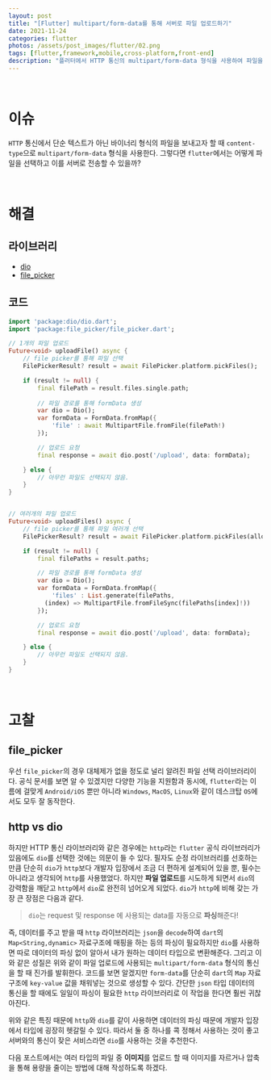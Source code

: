 ```yaml
---
layout: post
title: "[Flutter] multipart/form-data를 통해 서버로 파일 업로드하기"
date: 2021-11-24
categories: flutter
photos: /assets/post_images/flutter/02.png
tags: [flutter,framework,mobile,cross-platform,front-end]
description: "플러터에서 HTTP 통신의 multipart/form-data 형식을 사용하여 파일을 업로드 해보자"
---
```


<br>

# 이슈

`HTTP` 통신에서 단순 텍스트가 아닌 바이너리 형식의 파일을 보내고자 할 때 `content-type`으로 `multipart/form-data` 형식을 사용한다. 그렇다면 `flutter`에서는 어떻게 파일을 선택하고 이를 서버로 전송할 수 있을까?

<br>

# 해결

## 라이브러리

- [dio](https://pub.dev/packages/dio)
- [file_picker](https://pub.dev/packages/file_picker)

## 코드

```dart
import 'package:dio/dio.dart';
import 'package:file_picker/file_picker.dart';

// 1개의 파일 업로드
Future<void> uploadFile() async {
    // file picker를 통해 파일 선택
    FilePickerResult? result = await FilePicker.platform.pickFiles();

    if (result != null) {
        final filePath = result.files.single.path;
        
        // 파일 경로를 통해 formData 생성
        var dio = Dio();
        var formData = FormData.fromMap({
            'file' : await MultipartFile.fromFile(filePath!)
        });

        // 업로드 요청
        final response = await dio.post('/upload', data: formData);

    } else {
        // 아무런 파일도 선택되지 않음.
    }
}


// 여러개의 파일 업로드
Future<void> uploadFiles() async {
    // file picker를 통해 파일 여러개 선택
    FilePickerResult? result = await FilePicker.platform.pickFiles(allowMultiple: true);

    if (result != null) {
        final filePaths = result.paths;

        // 파일 경로를 통해 formData 생성
        var dio = Dio();
        var formData = FormData.fromMap({
            'files' : List.generate(filePaths,
          (index) => MultipartFile.fromFileSync(filePaths[index]!))
        });

        // 업로드 요청
        final response = await dio.post('/upload', data: formData);

    } else {
        // 아무런 파일도 선택되지 않음.
    }
}
```

<br>

# 고찰

## file_picker
우선 `file_picker`의 경우 대체제가 없을 정도로 널리 알려진 파일 선택 라이브러리이다. 공식 문서를 보면 알 수 있겠지만 다양한 기능을 지원함과 동시에, `flutter`라는 이름에 걸맞게 `Android/iOS` 뿐만 아니라 `Windows`, `MacOS`, `Linux`와 같이 데스크탑 `OS`에서도 모두 잘 동작한다.

## http vs dio
하지만 HTTP 통신 라이브러리와 같은 경우에는 `http`라는 `flutter` 공식 라이브러리가 있음에도 `dio`를 선택한 것에는 의문이 들 수 있다. 필자도 순정 라이브러리를 선호하는 만큼 단순히 `dio`가 `http`보다 개발자 입장에서 조금 더 편하게 설계되어 있을 뿐, 필수는 아니라고 생각되어 `http`를 사용했었다. 하지만 **파일 업로드**를 시도하게 되면서 `dio`의 강력함을 깨닫고 `http`에서 `dio`로 완전히 넘어오게 되었다. `dio`가 `http`에 비해 갖는 가장 큰 장점은 다음과 같다.

> `dio`는 request 및 response 에 사용되는 data를 자동으로 **파싱**해준다!

즉, 데이터를 주고 받을 때 `http` 라이브러리는 `json`을 `decode`하여 `dart`의 `Map<String,dynamic>` 자료구조에 매핑을 하는 등의 파싱이 필요하지만 `dio`를 사용하면 따로 데이터의 파싱 없이 알아서 내가 원하는 데이터 타입으로 변환해준다. 그리고 이와 같은 성질은 위와 같이 파일 업로드에 사용되는 `multipart/form-data` 형식의 통신을 할 때 진가를 발휘한다. 코드를 보면 알겠지만 `form-data`를 단순히 `dart`의 `Map` 자료구조에 `key-value` 값을 채워넣는 것으로 생성할 수 있다. 간단한 `json` 타입 데이터의 통신을 할 때에도 일일이 파싱이 필요한 `http` 라이브러리로 이 작업을 한다면 훨씬 귀찮아진다.

위와 같은 특징 때문에 `http`와 `dio`를 같이 사용하면 데이터의 파싱 때문에 개발자 입장에서 타입에 굉장히 헷갈릴 수 있다. 따라서 둘 중 하나를 콕 정해서 사용하는 것이 좋고 서버와의 통신이 잦은 서비스라면 `dio`를 사용하는 것을 추천한다.

다음 포스트에서는 여러 타입의 파일 중 **이미지**를 업로드 할 때 이미지를 자르거나 압축을 통해 용량을 줄이는 방법에 대해 작성하도록 하겠다.

